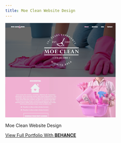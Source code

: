 ```yaml
---
title: Moe Clean Website Design
---
```


![One Up King](assets/img/work/proj-3/thumb.png)

Moe Clean Website Design

<div class="be-cta-box">
  <a href="https://www.behance.net/NausDesign" class="behance-cta">View Full Portfolio With <b>BEHANCE</b></a>
</div> 
        